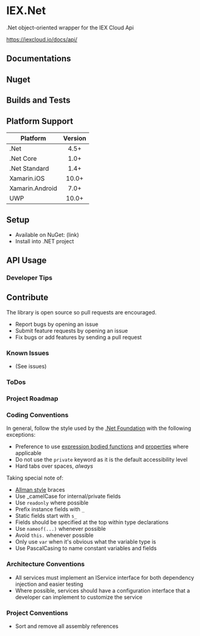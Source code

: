 # IEX.Net
.Net object-oriented wrapper for the IEX Cloud Api

https://iexcloud.io/docs/api/

## Documentations

## Nuget

## Builds and Tests
<!--
[![Build status](https://ci.appveyor.com/api/projects/status/7aiumqihtin1hmwg/branch/master?svg=true)](https://ci.appveyor.com/project/chriszumberge/slngen/branch/master)

[![Codacy Badge](https://api.codacy.com/project/badge/Grade/95c5f5a4dfce4dde9cc76247a88a8190)](https://www.codacy.com/app/chriszumberge/SlnGen?utm_source=github.com&amp;utm_medium=referral&amp;utm_content=chriszumberge/SlnGen&amp;utm_campaign=Badge_Grade)

CI NuGet Feed: (appveyor)
-->

## Platform Support
|Platform       | Version  |
|---------------|:--------:|
|.Net           | 4.5+  |
|.Net Core      | 1.0+  |
|.Net Standard  | 1.4+  |
|Xamarin.iOS    | 10.0+ |
|Xamarin.Android| 7.0+  |
|UWP            | 10.0+ |

## Setup
- Available on NuGet: (link)
- Install into .NET project

## API Usage

### Developer Tips

## Contribute
The library is open source so pull requests are encouraged.
- Report bugs by opening an issue
- Submit feature requests by opening an issue
- Fix bugs or add features by sending a pull request

### Known Issues
- (See issues)

### ToDos

### Project Roadmap

### Coding Conventions
In general, follow the style used by the [.Net Foundation](https://github.com/dotnet/corefx/blob/master/Documentation/coding-guidelines/coding-style.md)
with the following exceptions:
- Preference to use [expression bodied functions](https://docs.microsoft.com/en-us/dotnet/csharp/programming-guide/statements-expressions-operators/expression-bodied-members#methods)
and [properties](https://docs.microsoft.com/en-us/dotnet/csharp/programming-guide/statements-expressions-operators/expression-bodied-members#property-get-statements)
where applicable
- Do not use the ```private``` keyword as it is the default accessibility level
- Hard tabs over spaces, *always*

Taking special note of:
- [Allman style](https://en.wikipedia.org/wiki/Indent_style#Allman_style) braces
- Use _camelCase for internal/private fields
- Use ```readonly``` where possible
- Prefix instance fields with ```_```
- Static fields start with ```s_```
- Fields should be specified at the top within type declarations
- Use ```nameof(...)``` whenever possible
- Avoid ```this.``` whenever possible
- Only use ```var``` when it's obvious what the variable type is
- Use PascalCasing to name constant variables and fields

### Architecture Conventions
- All services must implement an IService interface for both dependency injection and easier testing
- Where possible, services should have a configuration interface that a developer can implement to customize the service

### Project Conventions
- Sort and remove all assembly references